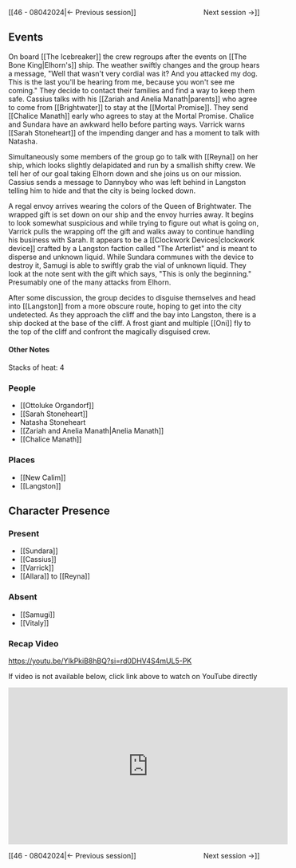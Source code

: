 [[46 - 08042024|← Previous session]] <span style="float: right;">Next session →]]</span>

## Events
On board [[The Icebreaker]] the crew regroups after the events on [[The Bone King|Elhorn's]] ship. The weather swiftly changes and the group hears a message, "Well that wasn't very cordial was it? And you attacked my dog. This is the last you'll be hearing from me, because you won't see me coming." They decide to contact their families and find a way to keep them safe. Cassius talks with his [[Zariah and Anelia Manath|parents]] who agree to come from [[Brightwater]] to stay at the [[Mortal Promise]]. They send [[Chalice Manath]] early who agrees to stay at the Mortal Promise. Chalice and Sundara have an awkward hello before parting ways. Varrick warns [[Sarah Stoneheart]] of the impending danger and has a moment to talk with Natasha. 

Simultaneously some members of the group go to talk with [[Reyna]] on her ship, which looks slightly delapidated and run by a smallish shifty crew. We tell her of our goal taking Elhorn down and she joins us on our mission. Cassius sends a message to Dannyboy who was left behind in Langston telling him to hide and that the city is being locked down.

A regal envoy arrives wearing the colors of the Queen of Brightwater. The wrapped gift is set down on our ship and the envoy hurries away. It begins to look somewhat suspicious and while trying to figure out what is going on, Varrick pulls the wrapping off the gift and walks away to continue handling his business with Sarah. It appears to be a [[Clockwork Devices|clockwork device]] crafted by a Langston faction called "The Arterlist" and is meant to disperse and unknown liquid. While Sundara communes with the device to destroy it, Samugi is able to swiftly grab the vial of unknown liquid. They look at the note sent with the gift which says, "This is only the beginning." Presumably one of the many attacks from Elhorn.

After some discussion, the group decides to disguise themselves and head into [[Langston]] from a more obscure route, hoping to get into the city undetected. As they approach the cliff and the bay into Langston, there is a ship docked at the base of the cliff. A frost giant and multiple [[Oni]] fly to the top of the cliff and confront the magically disguised crew. 

#### Other Notes
Stacks of heat: 4

### People
- [[Ottoluke Organdorf]]
- [[Sarah Stoneheart]]
- Natasha Stoneheart
- [[Zariah and Anelia Manath|Anelia Manath]]
- [[Chalice Manath]]

### Places 
- [[New Calim]]
- [[Langston]]

## Character Presence 
### Present
- [[Sundara]] 
- [[Cassius]] 
- [[Varrick]] 
- [[Allara]] to [[Reyna]]

### Absent
- [[Samugi]] 
- [[Vitaly]] 

### Recap Video
https://youtu.be/YIkPkiB8hBQ?si=rd0DHV4S4mUL5-PK

If video is not available below, click link above to watch on YouTube directly

<iframe width="560" height="315" src="https://www.youtube.com/embed/YIkPkiB8hBQ?si=rd0DHV4S4mUL5-PK" title="YouTube video player" frameborder="0" allow="accelerometer; autoplay; clipboard-write; encrypted-media; gyroscope; picture-in-picture; web-share" referrerpolicy="strict-origin-when-cross-origin" allowfullscreen></iframe>

[[46 - 08042024|← Previous session]] <span style="float: right;">Next session →]]</span>